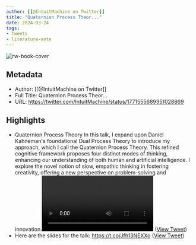 ```yaml
---
author: [[@IntuitMachine on Twitter]]
title: "Quaternion Process Theor..."
date: 2024-03-24
tags: 
- tweets
- literature-note
---
```

![rw-book-cover](https://pbs.twimg.com/profile_images/1740015728105832448/fRPNehGE.png)

## Metadata
- Author: [[@IntuitMachine on Twitter]]
- Full Title: Quaternion Process Theor...
- URL: https://twitter.com/IntuitMachine/status/1771555689351028869

## Highlights
- Quaternion Process Theory 
  In this talk, I expand upon Daniel Kahneman's foundational Dual Process Theory to introduce my approach, which I call the Quaternion Process Theory. This refined cognitive framework proposes four distinct modes of thinking, enhancing our understanding of both human and artificial intelligence. I explore the novel notion of slow, empathic thinking in fostering creativity, offering a new perspective on problem-solving and innovation.<video controls><source src="https://video.twimg.com/amplify_video/1771554127559933952/pl/1k45loPBu0FKieTK.m3u8?tag=14&container=cmaf" type="application/x-mpegURL"><source src="https://video.twimg.com/amplify_video/1771554127559933952/vid/avc1/480x270/6RSyEyhWWZbBqvOn.mp4?tag=14" type="video/mp4"><source src="https://video.twimg.com/amplify_video/1771554127559933952/vid/avc1/640x360/8hj1mqaAWDpR__k9.mp4?tag=14" type="video/mp4"><source src="https://video.twimg.com/amplify_video/1771554127559933952/vid/avc1/1280x720/fgw8ZcHrgd8mPKt_.mp4?tag=14" type="video/mp4">Your browser does not support the video tag.</video> ([View Tweet](https://twitter.com/IntuitMachine/status/1771555689351028869))
- Here are the slides for the talk: https://t.co/Jfh13NEXXo ([View Tweet](https://twitter.com/IntuitMachine/status/1771555693188796712))
